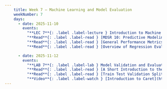 ```yaml
---
    title: Week 7 – Machine Learning and Model Evaluation
    weekNumber: 7
    days:
      - date: 2025-11-10
        events:
          "**LEC 7**{: .label .label-lecture } Introduction to Machine Learning": 
          "**Read**{: .label .label-read } [MDSR 10: Predictive Modeling](https://mdsr-book.github.io/mdsr3e/10-modeling.html)":
          "**Read**{: .label .label-read } [General Performance Metrics of Binary Classifier Systems](https://arxiv.org/pdf/1410.5330)":
          "**Read**{: .label .label-read } [Overview of Regression Evaluation Metrics](https://developer.nvidia.com/blog/a-comprehensive-overview-of-regression-evaluation-metrics/)":

      - date: 2025-11-12
        events:
          "**LAB 7**{: .label .label-lab } Model Validation and Evaluation":
          "**Read**{: .label .label-read } [A Short Introduction to the caret Package](https://cran.r-project.org/web/packages/caret/vignettes/caret.html)":
          "**Read**{: .label .label-read } [Train Test Validation Split: How To & Best Practices](https://www.v7labs.com/blog/train-validation-test-set)":
          "**Video**{: .label .label-watch } [Introduction to Caret](https://www.youtube.com/watch?v=1Sw8JcJRm8Y)":
---
```

